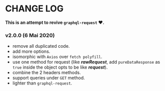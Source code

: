 # CHANGE LOG

**This is an attempt to revive `graphql-request` ❤️.**


### v2.0.0 (6 Mai 2020)
  - remove all duplicated code.
  - add more options.
  - isomorphic with `Axios` over `fetch polyfill`.
  - use one method for request (like __*rawRequest*__, add `pureDataResponse` as `true` inside the object opts to be like __*request*__).
  - combine the 2 headers methods.
  - support queries under `GET` method.
  - lighter than `graphql-request`.
